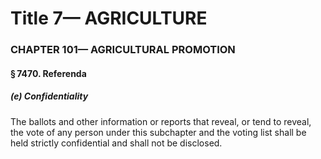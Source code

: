
# Title 7— AGRICULTURE
### CHAPTER 101— AGRICULTURAL PROMOTION
#### § 7470. Referenda
##### (e) Confidentiality

The ballots and other information or reports that reveal, or tend to reveal, the vote of any person under this subchapter and the voting list shall be held strictly confidential and shall not be disclosed.
